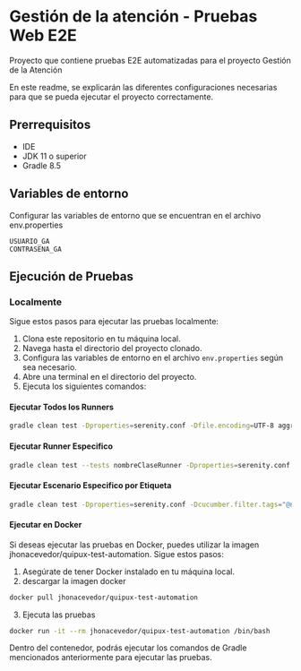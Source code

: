 # Gestión de la atención - Pruebas Web E2E #

Proyecto que contiene pruebas E2E automatizadas para el proyecto Gestión de la Atención

En este readme, se explicarán las diferentes configuraciones necesarias para que se pueda ejecutar el proyecto correctamente.

## Prerrequisitos ##

- IDE
- JDK 11 o superior
- Gradle 8.5

## Variables de entorno ##

Configurar las variables de entorno que se encuentran en el archivo env.properties

```
USUARIO_GA
CONTRASENA_GA
```

## Ejecución de Pruebas ##

### **Localmente**

Sigue estos pasos para ejecutar las pruebas localmente:

1. Clona este repositorio en tu máquina local.
2. Navega hasta el directorio del proyecto clonado.
3. Configura las variables de entorno en el archivo `env.properties` según sea necesario.
4. Abre una terminal en el directorio del proyecto.
5. Ejecuta los siguientes comandos:

#### **Ejecutar Todos los Runners**

```bash
gradle clean test -Dproperties=serenity.conf -Dfile.encoding=UTF-8 aggregate
```

#### **Ejecutar Runner Especifico**

```bash
gradle clean test --tests nombreClaseRunner -Dproperties=serenity.conf -Dfile.encoding=UTF-8 aggregate
```

#### **Ejecutar Escenario Especifico por Etiqueta**

```bash
gradle clean test -Dproperties=serenity.conf -Dcucumber.filter.tags="@nombreEtiqueta" -Dfile.encoding=UTF-8 aggregate
```

#### **Ejecutar en Docker**

Si deseas ejecutar las pruebas en Docker, puedes utilizar la imagen jhonacevedor/quipux-test-automation. Sigue estos pasos:

1. Asegúrate de tener Docker instalado en tu máquina local.
2. descargar la imagen docker

```bash
docker pull jhonacevedor/quipux-test-automation 
```

3. Ejecuta las pruebas
```bash
docker run -it --rm jhonacevedor/quipux-test-automation /bin/bash
```
Dentro del contenedor, podrás ejecutar los comandos de Gradle mencionados anteriormente para ejecutar las pruebas.
